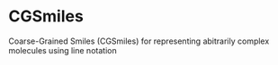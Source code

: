 # CGSmiles
Coarse-Grained Smiles (CGSmiles) for representing abitrarily complex molecules using line notation
